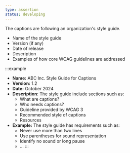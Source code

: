 ```yaml
---
type: assertion
status: developing
---
```


The captions are following an organization's style guide.

* Name of the style guide
* Version (if any)
* Date of release
* Description
* Examples of how core WCAG guidelines are addressed

:::example
* **Name:** ABC Inc. Style Guide for Captions
* **Version:** 1.2
* **Date:** October 2024
* **Description:** The style guide include sections such as:
  * What are captions?
  * Who needs captions?
  * Guideline provided by WCAG 3
  * Recommended style of captions
  * Resources
* **Example:** The style guide has requirements such as:
  * Never use more than two lines
  * Use parentheses for sound representation
  * Identify no sound or long pause
  * &hellip;
:::